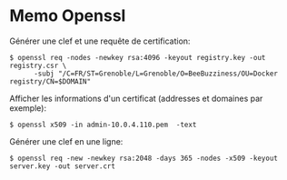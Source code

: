 # Memo Openssl

Générer une clef et une requête de certification:

	$ openssl req -nodes -newkey rsa:4096 -keyout registry.key -out registry.csr \
		  -subj "/C=FR/ST=Grenoble/L=Grenoble/O=BeeBuzziness/OU=Docker registry/CN=$DOMAIN"

Afficher les informations d'un certificat (addresses et domaines par exemple):

	$ openssl x509 -in admin-10.0.4.110.pem  -text 

Générer une clef en une ligne:

	$ openssl req -new -newkey rsa:2048 -days 365 -nodes -x509 -keyout server.key -out server.crt
